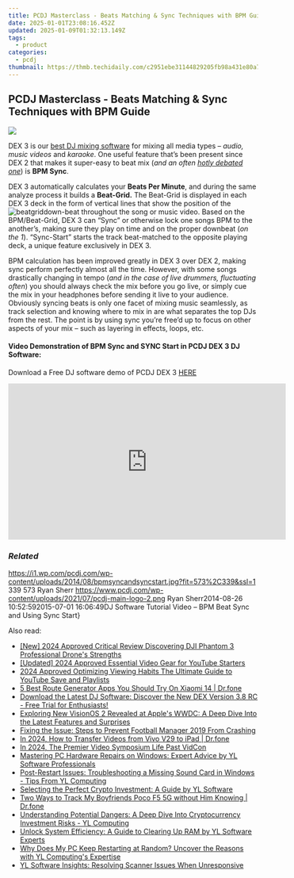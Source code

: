```yaml
---
title: PCDJ Masterclass - Beats Matching & Sync Techniques with BPM Guide
date: 2025-01-01T23:08:16.452Z
updated: 2025-01-09T01:32:13.149Z
tags:
  - product
categories:
  - pcdj
thumbnail: https://thmb.techidaily.com/c2951ebe31144829205fb98a431e80a75ca2ddbe52aaeee27f66a87ef9a85b88.jpg
---
```


## PCDJ Masterclass - Beats Matching & Sync Techniques with BPM Guide

[![](https://i1.wp.com/pcdj.com/wp-content/uploads/2014/08/bpmsyncandsyncstart.jpg?resize=573%2C270&ssl=1)](https://i1.wp.com/pcdj.com/wp-content/uploads/2014/08/bpmsyncandsyncstart.jpg?fit=573%2C339&ssl=1 "bpmsyncandsyncstart")

DEX 3 is our [best DJ mixing software](https://tools.techidaily.com/pcdj/products/) for mixing all media types – _audio, music videos_ and _karaoke_. One useful feature that’s been present since DEX 2 that makes it super-easy to beat mix (_and an often [hotly debated one](https://tools.techidaily.com/pcdj/products/)_) is **BPM Sync**.

DEX 3 automatically calculates your **Beats Per Minute**, and during the same analyze process it builds a **Beat-Grid.** The Beat-Grid is displayed in each DEX 3 deck in the form of vertical lines that show the position of the ![beatgrid](https://i1.wp.com/www.pcdj.com/wp-content/uploads/2014/08/beatgrid-300x119.jpg?resize=300%2C119&ssl=1)down-beat throughout the song or music video. Based on the BPM/Beat-Grid, DEX 3 can “Sync” or otherwise lock one songs BPM to the another’s, making sure they play on time and on the proper downbeat (_on the 1_). “Sync-Start” starts the track beat-matched to the opposite playing deck, a unique feature exclusively in DEX 3.

BPM calculation has been improved greatly in DEX 3 over DEX 2, making sync perform perfectly almost all the time. However, with some songs drastically changing in tempo (_and in the case of live drummers, fluctuating often_) you should always check the mix before you go live, or simply cue the mix in your headphones before sending it live to your audience. Obviously syncing beats is only one facet of mixing music seamlessly, as track selection and knowing where to mix in are what separates the top DJs from the rest. The point is by using sync you’re free’d up to focus on other aspects of your mix – such as layering in effects, loops, etc.

#### Video Demonstration of BPM Sync and SYNC Start in PCDJ DEX 3 DJ Software:

Download a Free DJ software demo of PCDJ DEX 3 [HERE](https://tools.techidaily.com/pcdj/products/)

<!-- affiliate ads begin -->
<iframe width="560" height="315" src="https://www.youtube.com/embed/xg3PHS_Ee80?si=fE_iGIqHjKvWFIN3" title="YouTube video player" frameborder="0" allow="accelerometer; autoplay; clipboard-write; encrypted-media; gyroscope; picture-in-picture; web-share" referrerpolicy="strict-origin-when-cross-origin" allowfullscreen></iframe>
<!-- affiliate ads end -->

### _Related_

https://i1.wp.com/pcdj.com/wp-content/uploads/2014/08/bpmsyncandsyncstart.jpg?fit=573%2C339&ssl=1 339 573 Ryan Sherr https://www.pcdj.com/wp-content/uploads/2021/07/pcdj-main-logo-2.png Ryan Sherr2014-08-26 10:52:592015-07-01 16:06:49DJ Software Tutorial Video – BPM Beat Sync and Using Sync Start}

<ins class="adsbygoogle"
     style="display:block"
     data-ad-format="autorelaxed"
     data-ad-client="ca-pub-7571918770474297"
     data-ad-slot="1223367746"></ins>

<ins class="adsbygoogle"
     style="display:block"
     data-ad-client="ca-pub-7571918770474297"
     data-ad-slot="8358498916"
     data-ad-format="auto"
     data-full-width-responsive="true"></ins>

<span class="atpl-alsoreadstyle">Also read:</span>
<div><ul>
<li><a href="https://article-posts.techidaily.com/new-2024-approved-critical-review-discovering-dji-phantom-3-professional-drones-strengths/"><u>[New] 2024 Approved Critical Review Discovering DJI Phantom 3 Professional Drone's Strengths</u></a></li>
<li><a href="https://facebook-record-videos.techidaily.com/updated-2024-approved-essential-video-gear-for-youtube-starters/"><u>[Updated] 2024 Approved Essential Video Gear for YouTube Starters</u></a></li>
<li><a href="https://youtube-zero.techidaily.com/approved-optimizing-viewing-habits-the-ultimate-guide-to-youtube-save-and-playlists/"><u>2024 Approved Optimizing Viewing Habits The Ultimate Guide to YouTube Save and Playlists</u></a></li>
<li><a href="https://location-fake.techidaily.com/5-best-route-generator-apps-you-should-try-on-xiaomi-14-drfone-by-drfone-virtual-android/"><u>5 Best Route Generator Apps You Should Try On Xiaomi 14 | Dr.fone</u></a></li>
<li><a href="https://win-cloud.techidaily.com/download-the-latest-dj-software-discover-the-new-dex-version-38-rc-free-trial-for-enthusiasts/"><u>Download the Latest DJ Software: Discover the New DEX Version 3.8 RC - Free Trial for Enthusiasts!</u></a></li>
<li><a href="https://some-tips.techidaily.com/exploring-new-visionos-2-revealed-at-apples-wwdc-a-deep-dive-into-the-latest-features-and-surprises/"><u>Exploring New VisionOS 2 Revealed at Apple's WWDC: A Deep Dive Into the Latest Features and Surprises</u></a></li>
<li><a href="https://win-able.techidaily.com/fixing-the-issue-steps-to-prevent-football-manager-2019-from-crashing/"><u>Fixing the Issue: Steps to Prevent Football Manager 2019 From Crashing</u></a></li>
<li><a href="https://android-transfer.techidaily.com/in-2024-how-to-transfer-videos-from-vivo-v29-to-ipad-drfone-by-drfone-transfer-from-android-transfer-from-android/"><u>In 2024, How to Transfer Videos from Vivo V29 to iPad | Dr.fone</u></a></li>
<li><a href="https://youtube-data.techidaily.com/24-the-premier-video-symposium-life-past-vidcon/"><u>In 2024, The Premier Video Symposium Life Past VidCon</u></a></li>
<li><a href="https://win-cloud.techidaily.com/mastering-pc-hardware-repairs-on-windows-expert-advice-by-yl-software-professionals/"><u>Mastering PC Hardware Repairs on Windows: Expert Advice by YL Software Professionals</u></a></li>
<li><a href="https://win-cloud.techidaily.com/post-restart-issues-troubleshooting-a-missing-sound-card-in-windows-tips-from-yl-computing/"><u>Post-Restart Issues: Troubleshooting a Missing Sound Card in Windows - Tips From YL Computing</u></a></li>
<li><a href="https://win-cloud.techidaily.com/selecting-the-perfect-crypto-investment-a-guide-by-yl-software/"><u>Selecting the Perfect Crypto Investment: A Guide by YL Software</u></a></li>
<li><a href="https://android-location-track.techidaily.com/two-ways-to-track-my-boyfriends-poco-f5-5g-without-him-knowing-drfone-by-drfone-virtual-android/"><u>Two Ways to Track My Boyfriends Poco F5 5G without Him Knowing | Dr.fone</u></a></li>
<li><a href="https://win-cloud.techidaily.com/understanding-potential-dangers-a-deep-dive-into-cryptocurrency-investment-risks-yl-computing/"><u>Understanding Potential Dangers: A Deep Dive Into Cryptocurrency Investment Risks - YL Computing</u></a></li>
<li><a href="https://win-cloud.techidaily.com/unlock-system-efficiency-a-guide-to-clearing-up-ram-by-yl-software-experts/"><u>Unlock System Efficiency: A Guide to Clearing Up RAM by YL Software Experts</u></a></li>
<li><a href="https://win-cloud.techidaily.com/why-does-my-pc-keep-restarting-at-random-uncover-the-reasons-with-yl-computings-expertise/"><u>Why Does My PC Keep Restarting at Random? Uncover the Reasons with YL Computing's Expertise</u></a></li>
<li><a href="https://win-cloud.techidaily.com/yl-software-insights-resolving-scanner-issues-when-unresponsive/"><u>YL Software Insights: Resolving Scanner Issues When Unresponsive</u></a></li>
</ul></div>


